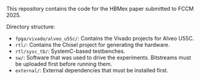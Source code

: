 This repository contains the code for the HBMex paper submitted to FCCM 2025.

Directory structure:

- `fpga/vivado/alveo_u55c/`: Contains the Vivado projects for Alveo U55C.
- `rtl/`: Contains the Chisel project for generating the hardware.
- `rtl/sysc_tb/`: SystemC-based testbenches.
- `sw/`: Software that was used to drive the experiments. Bitstreams must be uploaded first before running them.
- `external/`: External dependencies that must be installed first.
